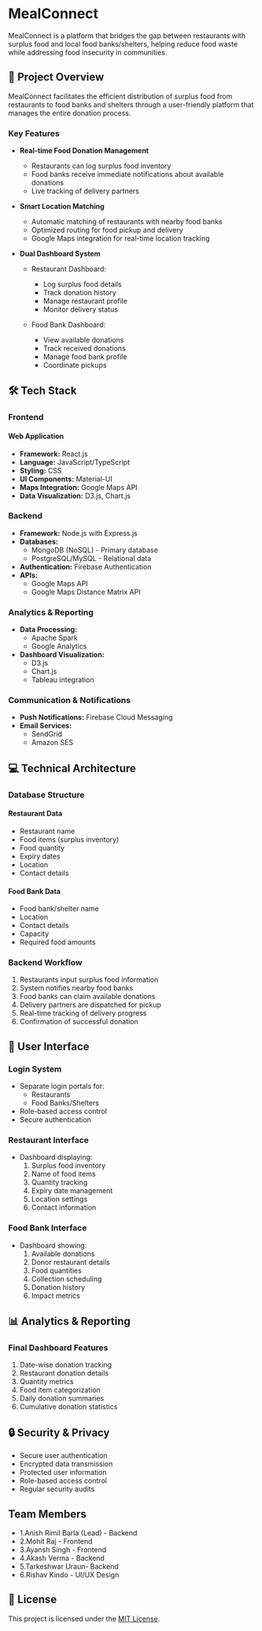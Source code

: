 # MealConnect

MealConnect is a platform that bridges the gap between restaurants with surplus food and local food banks/shelters, helping reduce food waste while addressing food insecurity in communities.

## 🎯 Project Overview

MealConnect facilitates the efficient distribution of surplus food from restaurants to food banks and shelters through a user-friendly platform that manages the entire donation process.

### Key Features

- **Real-time Food Donation Management**
  - Restaurants can log surplus food inventory
  - Food banks receive immediate notifications about available donations
  - Live tracking of delivery partners

- **Smart Location Matching**
  - Automatic matching of restaurants with nearby food banks
  - Optimized routing for food pickup and delivery
  - Google Maps integration for real-time location tracking

- **Dual Dashboard System**
  - Restaurant Dashboard:
    - Log surplus food details
    - Track donation history
    - Manage restaurant profile
    - Monitor delivery status
  
  - Food Bank Dashboard:
    - View available donations
    - Track received donations
    - Manage food bank profile
    - Coordinate pickups

## 🛠️ Tech Stack

### Frontend

#### Web Application 
- **Framework:** React.js
- **Language:** JavaScript/TypeScript
- **Styling:** CSS
- **UI Components:** Material-UI
- **Maps Integration:** Google Maps API
- **Data Visualization:** D3.js, Chart.js

### Backend

- **Framework:** Node.js with Express.js
- **Databases:**
  - MongoDB (NoSQL) - Primary database
  - PostgreSQL/MySQL - Relational data
- **Authentication:** Firebase Authentication
- **APIs:** 
  - Google Maps API
  - Google Maps Distance Matrix API

### Analytics & Reporting
- **Data Processing:**
  - Apache Spark
  - Google Analytics
- **Dashboard Visualization:**
  - D3.js
  - Chart.js
  - Tableau integration

### Communication & Notifications
- **Push Notifications:** Firebase Cloud Messaging
- **Email Services:** 
  - SendGrid
  - Amazon SES

## 💻 Technical Architecture

### Database Structure

#### Restaurant Data
- Restaurant name
- Food items (surplus inventory)
- Food quantity
- Expiry dates
- Location
- Contact details

#### Food Bank Data
- Food bank/shelter name
- Location
- Contact details
- Capacity
- Required food amounts

### Backend Workflow
1. Restaurants input surplus food information
2. System notifies nearby food banks
3. Food banks can claim available donations
4. Delivery partners are dispatched for pickup
5. Real-time tracking of delivery progress
6. Confirmation of successful donation

## 📱 User Interface

### Login System
- Separate login portals for:
  - Restaurants
  - Food Banks/Shelters
- Role-based access control
- Secure authentication

### Restaurant Interface
- Dashboard displaying:
  1. Surplus food inventory
  2. Name of food items
  3. Quantity tracking
  4. Expiry date management
  5. Location settings
  6. Contact information

### Food Bank Interface
- Dashboard showing:
  1. Available donations
  2. Donor restaurant details
  3. Food quantities
  4. Collection scheduling
  5. Donation history
  6. Impact metrics

## 📊 Analytics & Reporting

### Final Dashboard Features
1. Date-wise donation tracking
2. Restaurant donation details
3. Quantity metrics
4. Food item categorization
5. Daily donation summaries
6. Cumulative donation statistics

## 🔒 Security & Privacy

- Secure user authentication
- Encrypted data transmission
- Protected user information
- Role-based access control
- Regular security audits

## Team Members
- 1.Anish Rimil Barla (Lead) - Backend
- 2.Mohit Raj - Frontend
- 3.Ayansh Singh - Frontend
- 4.Akash Verma - Backend
- 5.Tarkeshwar Uraun- Backend
- 6.Rishav Kindo - UI/UX Design

## 📄 License

This project is licensed under the [MIT License](LICENSE).




